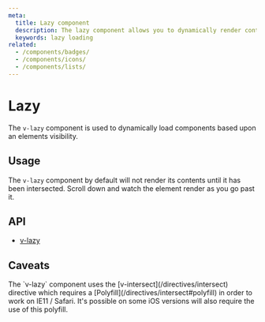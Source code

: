 ```yaml
---
meta:
  title: Lazy component
  description: The lazy component allows you to dynamically render content based upon the user's viewport.
  keywords: lazy loading
related:
  - /components/badges/
  - /components/icons/
  - /components/lists/
---
```


# Lazy

The `v-lazy` component is used to dynamically load components based upon an elements visibility.

<entry-ad />

## Usage

The `v-lazy` component by default will not render its contents until it has been intersected. Scroll down and watch the element render as you go past it.

<example file="v-lazy/usage" />

## API

- [v-lazy](../../api/v-lazy)

## Caveats

<alert type="info">
  The `v-lazy` component uses the [v-intersect](/directives/intersect) directive which requires a [Polyfill](/directives/intersect#polyfill) in order to work on IE11 / Safari. It's possible on some iOS versions will also require the use of this polyfill.
</alert>

<backmatter />
